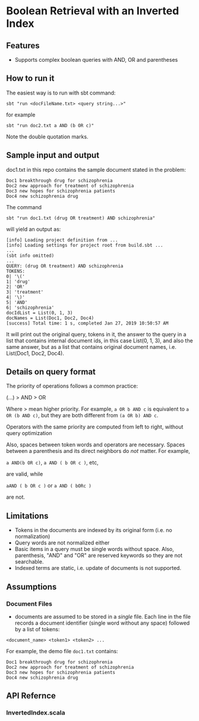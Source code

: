 # Boolean Retrieval with an Inverted Index

## Features
- Supports complex boolean queries with AND, OR and parentheses

## How to run it
The easiest way is to run with sbt command:

```sbt "run <docFileName.txt> <query string...>"```

for example

```sbt "run doc2.txt a AND (b OR c)"```

Note the double quotation marks. 
## Sample input and output
doc1.txt in this repo contains the sample document stated in the problem:

```
Doc1 breakthrough drug for schizophrenia
Doc2 new approach for treatment of schizophrenia 
Doc3 new hopes for schizophrenia patients
Doc4 new schizophrenia drug
```
The command

```
sbt "run doc1.txt (drug OR treatment) AND schizophrenia"
```
will yield an output as:

```
[info] Loading project definition from ...
[info] Loading settings for project root from build.sbt ...
...
(sbt info omitted)
...
QUERY: (drug OR treatment) AND schizophrenia
TOKENS:
0| '\('
1| 'drug'
2| 'OR'
3| 'treatment'
4| '\)'
5| 'AND'
6| 'schizophrenia'
docIdList = List(0, 1, 3)
docNames = List(Doc1, Doc2, Doc4)
[success] Total time: 1 s, completed Jan 27, 2019 10:50:57 AM
```
It will print out the original query, tokens in it, 
the answer to the query in a list that contains internal document ids, in this case List(0, 1, 3), 
and also the same answer, but as a list that contains original document names, i.e. List(Doc1, Doc2, Doc4).

## Details on query format
The priority of operations follows a common practice:

(...) > AND > OR

Where > mean higher priority.
For example,
```a OR b AND c```
is equivalent to
```a OR (b AND c)```,
but they are both different from
```(a OR b) AND c```.


Operators with the same priority are computed from left to right, without query optimization

Also, spaces between token words and operators are necessary. Spaces between a parenthesis and its direct neighbors do _not_ matter. For example,

```a AND(b OR c)```,
```a AND ( b OR c )```, etc, 

are valid, while

```aAND ( b OR c )``` or
```a AND ( bORc )```

are not.


## Limitations
- Tokens in the documents are indexed by its original form (i.e. no normalization)
- Query words are not normalized either
- Basic items in a query must be single words without space. Also, parenthesis, "AND" and "OR" are reserved keywords so they are not searchable.
- Indexed terms are static, i.e. update of documents is not supported.

## Assumptions
### Document Files
- documents are assumed to be stored in a _single_ file. Each line in the file records a document identifier (single word without any space) followed by a list of tokens:
```
<document_name> <token1> <token2> ...
```

For example, the demo file ```doc1.txt``` contains:

```
Doc1 breakthrough drug for schizophrenia
Doc2 new approach for treatment of schizophrenia
Doc3 new hopes for schizophrenia patients
Doc4 new schizophrenia drug
```

## API Refernce
### InvertedIndex.scala

